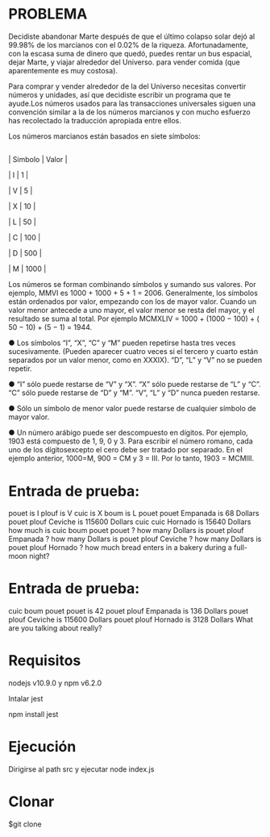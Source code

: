# PROBLEMA

Decidiste abandonar Marte después de que el último colapso solar dejó al 99.98% de los
marcianos con el 0.02% de la riqueza. Afortunadamente, con la escasa suma de dinero que
quedó, puedes rentar un bus espacial, dejar Marte, y viajar alrededor del Universo.
para vender comida (que aparentemente es muy costosa).

Para comprar y vender alrededor de la del Universo necesitas convertir números y
unidades, así que decidiste escribir un programa que te ayude.Los números usados para las transacciones universales siguen una convención similar a la
de los números marcianos y con mucho esfuerzo has recolectado la traducción apropiada
entre ellos.

Los números marcianos están basados en siete símbolos:

##
| Simbolo | Valor | 

| I      |     1 | 

| V      |     5 | 

| X      |    10 | 

| L      |    50 | 

| C      |   100 | 

| D      |   500 | 

| M      |  1000 | 


Los números se forman combinando símbolos y sumando sus valores. Por ejemplo, MMVI
es 1000 + 1000 + 5 + 1 = 2006. Generalmente, los símbolos están ordenados por valor,
empezando con los de mayor valor. Cuando un valor menor antecede a uno mayor, el valor
menor se resta del mayor, y el resultado se suma al total. Por ejemplo MCMXLIV = 1000 +
(1000 − 100) + ( 50 − 10) + (5 − 1) = 1944.


● Los símbolos “I”, “X”, “C” y “M” pueden repetirse hasta tres veces sucesivamente.
(Pueden aparecer cuatro veces si el tercero y cuarto están separados por un valor
menor, como en XXXIX). “D”, “L” y “V” no se pueden repetir.

● “I” sólo puede restarse de “V” y “X”. “X” sólo puede restarse de “L” y “C”. “C” sólo
puede restarse de “D” y “M”. “V”, “L” y “D” nunca pueden restarse.

● Sólo un símbolo de menor valor puede restarse de cualquier símbolo de mayor valor.

● Un número arábigo puede ser descompuesto en dígitos. Por ejemplo, 1903 está
compuesto de 1, 9, 0 y 3. Para escribir el número romano, cada uno de los dígitosexcepto el cero debe ser tratado por separado. En el ejemplo anterior, 1000=M, 900 = CM y 3 = III. Por lo tanto, 1903 = MCMIII.


# Entrada de prueba:
pouet is I
plouf is V
cuic is X
boum is L
pouet pouet Empanada is 68 Dollars
pouet plouf Ceviche is 115600 Dollars
cuic cuic Hornado is 15640 Dollars
how much is cuic boum pouet pouet ?
how many Dollars is pouet plouf Empanada ?
how many Dollars is pouet plouf Ceviche ?
how many Dollars is pouet plouf Hornado ?
how much bread enters in a bakery during a full-moon night?

 
# Entrada de prueba:
cuic boum pouet pouet is 42
pouet plouf Empanada is 136 Dollars
pouet plouf Ceviche is 115600 Dollars
pouet plouf Hornado is 3128 Dollars
What are you talking about really?


# Requisitos
nodejs v10.9.0 y npm v6.2.0

Intalar jest

npm install jest

# Ejecución
Dirigirse al path src y ejecutar
node index.js

# Clonar
$git clone 
 